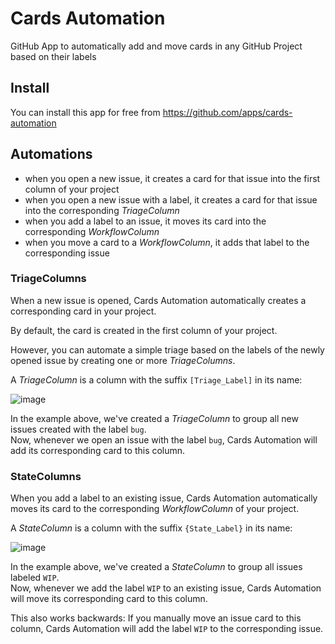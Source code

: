 # Cards Automation

GitHub App to automatically add and move cards in any GitHub Project based on their labels

## Install
You can install this app for free from https://github.com/apps/cards-automation

## Automations

- when you open a new issue, it creates a card for that issue into the first column of your project
- when you open a new issue with a label, it creates a card for that issue into the corresponding _TriageColumn_
- when you add a label to an issue, it moves its card into the corresponding _WorkflowColumn_
- when you move a card to a _WorkflowColumn_, it adds that label to the corresponding issue

### TriageColumns

When a new issue is opened, Cards Automation automatically creates a corresponding card in your project.

By default, the card is created in the first column of your project.

However, you can automate a simple triage based on the labels of the newly opened issue by creating one or more _TriageColumns_.

A _TriageColumn_ is a column with the suffix `[Triage_Label]` in its name:

![image](https://user-images.githubusercontent.com/4029499/36200446-f5b81772-117c-11e8-8d0a-67f1376da524.png)

In the example above, we've created a _TriageColumn_ to group all new issues created with the label `bug`.
<br />Now, whenever we open an issue with the label `bug`, Cards Automation will add its corresponding card to this column.

### StateColumns

When you add a label to an existing issue, Cards Automation automatically moves its card to the corresponding _WorkflowColumn_ of your project.

A _StateColumn_ is a column with the suffix `{State_Label}` in its name:

![image](https://user-images.githubusercontent.com/4029499/36201549-96f0aec6-1180-11e8-9151-46209c707614.png)

In the example above, we've created a _StateColumn_ to group all issues labeled `WIP`.
<br />Now, whenever we add the label `WIP` to an existing issue, Cards Automation will move its corresponding card to this column.

This also works backwards:
If you manually move an issue card to this column, Cards Automation will add the label `WIP` to the corresponding issue.
